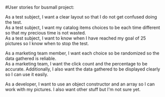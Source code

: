 #User stories for busmall project:  

As a test subject, I want a clear layout so that I do not get confused doing the test.  
As a test subject, I want my catalog items choices to be each time different so that my precious time is not wasted.  
As a test subject, I want to know when I have reached my goal of 25 pictures so I know when to stop the test.  

As a marketing team member, I want each choice so be randomized so the data gathered is reliable.  
As a marketing team, I want the click count and the percentage to be accurate.
Additionally, I also want the data gathered to be displayed clearly so I can use it easily.  

As a developer, I want to use an object constructor and an array so I can work with my pictures.
I also want other stuff but I'm not sure yet.
